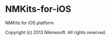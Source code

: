 NMKits-for-iOS
==============

NMKits for iOS platform

Copyright (c) 2013 Nikmesoft. All rights reserved.
